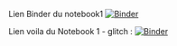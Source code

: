 Lien Binder du notebook1
[![Binder](https://mybinder.org/badge_logo.svg)](https://mybinder.org/v2/gh/dfialaire/notebook1/HEAD)



Lien voila du Notebook 1 - glitch :
[![Binder](https://mybinder.org/badge_logo.svg)](https://mybinder.org/v2/gh/dfialaire/notebook1/HEAD?urlpath=%2Fvoila%2Frender%2Fnotebook1_glitch1.ipynb)
